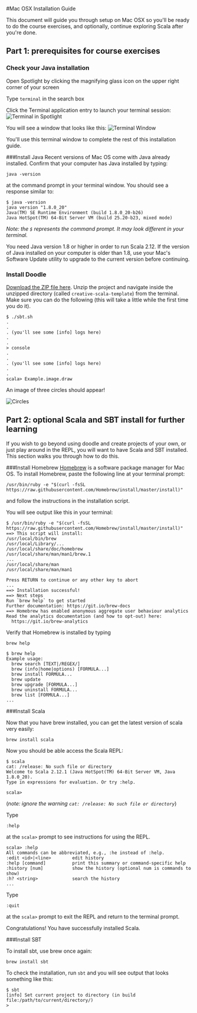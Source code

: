 #Mac OSX Installation Guide

This document will guide you through setup on Mac OSX so you'll be ready to do the course exercises, and optionally, continue exploring Scala after you're done.

## Part 1: prerequisites for course exercises

### Check your Java installation
Open Spotlight by clicking the magnifying glass icon on the upper right corner of your screen

Type `terminal` in the search box 

Click the Terminal application entry to launch your terminal session:
![Terminal in Spotlight](http://skarlson.com/scalabridge/images/launching_terminal.png)

You will see a window that looks like this:
![Terminal Window](http://skarlson.com/scalabridge/images/terminal_window.png)

You'll use this terminal window to complete the rest of this installation guide.

###Install Java
Recent versions of Mac OS come with Java already installed.  Confirm that your computer has Java installed by typing:
```
java -version
```
at the command prompt in your terminal window. You should see a response similar to: 
```
$ java -version
java version "1.8.0_20"
Java(TM) SE Runtime Environment (build 1.8.0_20-b26)
Java HotSpot(TM) 64-Bit Server VM (build 25.20-b23, mixed mode)
```
_Note: the `$` represents the command prompt. It may look different in your terminal._

You need Java version 1.8 or higher in order to run Scala 2.12. If the version of Java installed on your computer is older than 1.8, use your Mac's Software Update utility to upgrade to the current version before continuing.

### Install Doodle

[Download the ZIP file here](https://github.com/underscoreio/creative-scala-template/archive/master.zip). Unzip the project and navigate inside the unzipped directory (called `creative-scala-template`) from the terminal. Make sure you can do the following (this will take a little while the first time you do it).

```
$ ./sbt.sh
.
.
. (you'll see some [info] logs here)
.
.
> console
.
.
. (you'll see some [info] logs here)
.
.
scala> Example.image.draw
```

An image of three circles should appear!

![Circles](https://github.com/scalabridge/curriculum/blob/master/setup/img/example-circles.png?raw=true)

## Part 2: optional Scala and SBT install for further learning

If you wish to go beyond using doodle and create projects of your own, or just play around in the REPL, you will want to have Scala and SBT installed. This section walks you through how to do this.

###Install Homebrew
[Homebrew](http://brew.sh/) is a software package manager for Mac OS. To install Homebrew, paste the following line at your terminal prompt:

```
/usr/bin/ruby -e "$(curl -fsSL https://raw.githubusercontent.com/Homebrew/install/master/install)"
```

and follow the instructions in the installation script.

You will see output like this in your terminal:

```
$ /usr/bin/ruby -e "$(curl -fsSL https://raw.githubusercontent.com/Homebrew/install/master/install)"
==> This script will install:
/usr/local/bin/brew
/usr/local/Library/...
/usr/local/share/doc/homebrew
/usr/local/share/man/man1/brew.1
...
/usr/local/share/man
/usr/local/share/man/man1

Press RETURN to continue or any other key to abort
...
==> Installation successful!
==> Next steps
Run `brew help` to get started
Further documentation: https://git.io/brew-docs
==> Homebrew has enabled anonymous aggregate user behaviour analytics
Read the analytics documentation (and how to opt-out) here:
  https://git.io/brew-analytics
```

Verify that Homebrew is installed by typing 
```
brew help
```

```
$ brew help
Example usage:
  brew search [TEXT|/REGEX/]
  brew (info|home|options) [FORMULA...]
  brew install FORMULA...
  brew update
  brew upgrade [FORMULA...]
  brew uninstall FORMULA...
  brew list [FORMULA...]
...
```

###Install Scala

Now that you have brew installed, you can get the latest version of scala very easily:

```
brew install scala
```

Now you should be able access the Scala REPL:
 
```
$ scala
cat: /release: No such file or directory
Welcome to Scala 2.12.1 (Java HotSpot(TM) 64-Bit Server VM, Java 1.8.0_20).
Type in expressions for evaluation. Or try :help.

scala>
```
(_note: ignore the warning `cat: /release: No such file or directory`_)

Type 
```
:help
```
at the `scala>` prompt to see instructions for using the REPL.

```
scala> :help
All commands can be abbreviated, e.g., :he instead of :help.
:edit <id>|<line>        edit history
:help [command]          print this summary or command-specific help
:history [num]           show the history (optional num is commands to show)
:h? <string>             search the history
...
```

Type 
```
:quit
```
at the `scala>` prompt to exit the REPL and return to the terminal prompt.

Congratulations! You have successfully installed Scala.

###Install SBT

To install sbt, use brew once again:

```
brew install sbt
```

To check the installation, run `sbt` and you will see output that looks something like this:

```
$ sbt
[info] Set current project to directory (in build file:/path/to/current/directory/)
>
```



